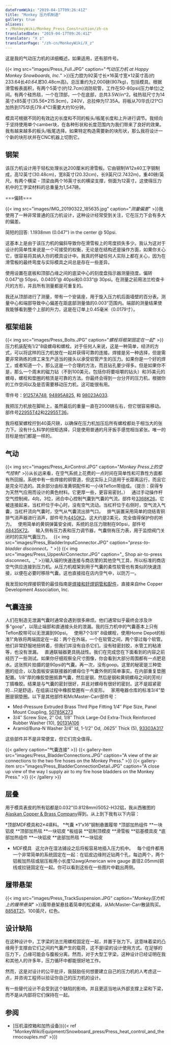 ```yaml
---
dateFromWiki: "2019-04-17T09:26:41Z"
title: "Monkey 压力机制造"
gallery: true
aliases:
- /MonkeyWiki/Monkey_Press_Construction/zh-cn
translatedDate: "2019-04-17T09:26:41Z"
translator: "X z"
translatorPage: "/zh-cn/MonkeyWiki/X_z"
---
```

这是我的气动压力机的详细概述，如果适用，还有部件号。 

{{< img src="images/Press_Full.JPG" caption="_气动压力机 at Happy Monkey Snowboards, Inc._" >}}压力腔为92英寸长×16英寸宽×12英寸高(约233.64长*40.64宽*30.48cm高)。总压重约为2,000磅(907kg)，包括模具。根据滑雪板表面积，有两个5英寸(约12.7cm)消防软管，工作在50-80psi(压力单位)之间。有两个硅热毯，一个在顶部，一个在底部，总共3.5W/in^2。硅热毯尺寸为14英寸x85英寸(35.56*215.9cm)，240V，总拉伸为17.35A。将板从70华氏(21℃)加热到175华氏(79.4℃)需要大约10分钟。

模具可根据不同的有效边刃长度和不同的板头/板尾长度和上升进行调节。我倾向于坚持使用单个camber块，在各种形状和长度范围内为我们带来了良好的效果。我有越来越多的板头/板尾选择。如果特定构造需要新的块形状，那么我将设计一个新的块形状并在CNC机器上切割它。


## 钢架

该压力机设计用于轻松处理长达200厘米的滑雪板。它由钢制W12x40工字钢制成，高12英寸(30.48cm)，宽8英寸(20.32cm)，长9英尺(2.7432m)，重40磅/英尺。有两个横梁 - 顶梁由两个16英寸长的横梁支撑，侧面为12英寸。这使得压力机中的工字梁材料的总重量为1,547磅。

===偏转===

{{< img src="images/IMG_20190322_185635.jpg" caption="_测量偏差_" >}}我使用了一种非常普通的压力机设计，这种设计经常受到关注，它在压力下会有多大的偏差。 

简短的回答: 1.1938mm (0.047") in the center @ 50psi. 

这基本上是由于该压力机的偏斜导致你在滑雪板上的弯度损失多少。我认为这对于设计的简单性来说是一个可接受的权衡，无论是在结构还是操作方面，如果你关心它，很容易将其纳入你的模具设计中。我真的怀疑任何人实际上都在关心，因为在滑雪板的最终弯度与实际模具之间总是存在一些差异。

使用设置在底板和顶部凸缘之间的底梁中心的刻度盘指示器测量挠度。偏转0.047“@ 50psi，0.0405”@ 40psi和0.033“@ 30psi。在测量之前用法兰检查卡尺的方形，并且所有测量都是可重复的。

我还从顶部进行了测量，带有一个安装座，用于旋入压力机后面墙壁的百分表。测量中心和端部导致中心偏差在距底部测量值的0.003“范围内。端部的测量结果使我能够看到整个上部的升力，这是在订单上0.45毫米（0.0179寸）。


## 框架组装

 
{{< img src="images/Press_Bolts.JPG" caption="_螺栓将框架固定在一起_" >}}压力机装配有1/2"8级螺母和螺栓。对于任何人来说，这是一种简单，经济的方式，可以将这样的压力机放在一起并获得可靠的连接。焊接是另一种选择，但是需要非常熟练的焊工来生产适当的接头以承受软管产生的压力。如果你是一个好的焊工，或者知道一个，那么这是一个合理的方法，而且钻孔要少得多。但是如果你不是，那么一个周末的磁力钻（不到100美元，包括你将要咀嚼的钻头）和35美元的螺母，螺栓和垫圈的租赁是可靠的方法。你最终会得到一台分开的压力机，根据你的工作空间以及是否需要移动压力机，这可能很有用。 

零件号：[91257A748](http://www.mcmaster.com/#91257A748), [94895A825](http://www.mcmaster.com/#94895A825), 和 [98023A033](http://www.mcmaster.com/#98023A033).
 
我把压力机放在脚轮上，虽然最后的重量一直在2000磅左右，但它很容易移动。部件号[22955T42](http://www.mcmaster.com/#22955T42)和[22955T36](http://www.mcmaster.com/#22955T36)。

我将框架螺栓拧到40英尺磅，以确保在压力机加压后所有螺栓都处于相当大的张力下。没有什么科学的扭矩选择，只是使用普通的月牙扳手感觉相当紧张。唯一的目标是他们都是一样的。


## 气动

 
{{< img src="images/Press_AirControl.JPG" caption="_Monkey Press上的空气控制_" >}}从长远来看，在空气系统上花费的一点时间在简单性和可靠性方面都有所回报。系统中有一些焊接的铜管道，但这实际上只适用于长距离运行，而且它是完全可选的。其余部分由标准黄铜配件和一小块Teflon带组成。（提示：获得专为天然气应用而设计的黄色材料。它更厚一些，更容易密封。）
 
通过手动操作杆空气控制阀，4向，3位，闭合中心控制气囊到气囊的气流。部件号[3368K26](http://www.mcmaster.com/#3368K26)。它被连接起来，当杠杆位于中心时，没有空气流动。当杠杆位于右侧时，空气流入气囊，当杠杆流向气囊时，空气从气囊流出排气口。
 
排气装置采用简单的烧结青铜排气消声器进行消声，部件号为[4450K2](http://www.mcmaster.com/#4450K2)。这大约是2美元，完全值得保护你的听力。
 
使用简单的黄铜弹簧安全阀，系统的总压力限制在90psi，部件号[48435K72](http://www.mcmaster.com/#48435K72)。
 
输入侧有压力表和压力调节器，气囊侧有压力表，用于监控阀门关闭时的实际气囊压力。
 
{{< img src="images/Press_BladderInputConnector.JPG" caption="_press-to-bladder disconnect。_" >}} {{< img src="images/Press_UpperAirConnector.JPG" caption="_ Shop air-to-press disconnect。_" >}}输入端的快速连接与商店里的其他空气工具，所以标准的商店空气供应连接到压力机。从压力机框架到用于气囊的柔性软管也有类似的快速连接，以便在必要时移除气囊。这也直接挂在店内空气中，以防万一。

我发现如何焊接铜管的最佳指南是[焊接和钎焊铜管和配件](http://www.copper.org/publications/pub_list/pdf/soldering_brazing_ads.pdf)，直接来自the Copper Development Association, Inc.


## 气囊连接

 
人们在制造无泄漏气囊时通常会遇到很多麻烦。他们通常似乎最终会涉及许多“goop”，以阻止端部和直通接头处的泄漏。我的压力机中的气囊基本上只有Teflon胶带可以无泄漏到90psi。
 
使用7个3/8" 8级螺栓，使用Home Depot的标准1"角铁将两端固定在一起：两个在外端，一个在软管之间，两个穿过每个软管。他们非常舒服地扭转着，但我们并没有自杀它们。没有硅密封胶，水管工的粘液等，也没有泄漏。
 
直通联轴器更具挑战性。我们在完成您在下面看到的内容之前经历了一些测试。如果你仔细观察全尺寸图像，你会看到大部分周围都有一点肥皂水。这张照片拍摄的是90psi的气囊。再一次，没有goop。这里的秘密是三种垫圈的组合，以及面板安装联接器的螺母位于气囊外侧的简单事实。在内部重复垫圈配置。1/8"厚的橡胶垫圈抵靠气囊，然后是钢，然后是钢和黄铜螺母之间的芳纶/丁腈橡胶。结果是与气囊的密封很好，并且对螺母有很好的密封。这不是超紧密的...只是舒适，在组装过程中橡胶垫圈有一点变形。
 
家用电器仓库的标准3/4"垫圈是钢垫圈。以下是其他部件和McMaster-Carr部件号：

- Med-Pressure Extruded Brass Thrd Pipe Fitting 1/4″ Pipe Size, Panel Mount Coupling, [50785K273](http://www.mcmaster.com/#50785K273)
- 3/4″ Screw Size, 2″ Od, 1/8″ Thick Large-Od Extra-Thick Reinforced Rubber Washer (10), [90131A106](http://www.mcmaster.com/#90131A106)
- Aramid/Buna-N Washer 3/4″ Id, 1-1/2″ Od, .0625″ Thick (5), [93303A317](http://www.mcmaster.com/#93303A317)
 
这些部件并不是非常便宜，但它们完全值得。

{{< gallery  caption="气囊连接" >}}
{{< gallery-item src="images/Press_BladderConnections.JPG" caption="A view of the air connections to the two fire hoses on the Monkey Press." >}}
{{< gallery-item src="images/Press_BladderConnectionDetail.JPG" caption="A close up view of the way I supply air to my fire hose bladders on the Monkey Press." >}}
{{< /gallery >}}

 

## 层叠

 
用于模具表皮的所有铝都是0.032"(0.8128mm)5052-H32铝，我从西雅图的[Alaskan Copper & Brass Company](http://www.alaskancopper.com/)得到。从上到下我有以下内容： 

*顶部MDF模具和2×4填料。
*气囊
*1”x16”钢制悬置履带
*顶部加热组件
**一块铝皮
**顶部加热毯
**一块铝皮
*板组装
**铝制顶模皮
**滑雪板
**铝基模具皮
*底部加热组件
**一块铝皮
**底部加热毯
**一块铝皮
- MDF模具
 
这允许在湿法铺设之后将板容易地插入压力机中。
 
每个组件都用一个非常简单的系统固定在一起：在铝皮边缘附近钻两个孔，每边两个，两个铝板加热毯或层压板用小长度12awg(American wire gauge 直径2.05mm)铜线或拉链固定在一起。你可以看到这些在一些图片中戳出两侧。


## 履带悬架

 
{{< img src="images/Press_TrackSuspension.JPG" caption="_Monkey压力机上的履带悬架_" >}}履带悬架悬挂着简单的松紧绳，从McMaster-Carr散装购买。 [8858T21](http://www.mcmaster.com/#8858T21)，100英尺，红色。


## 设计缺陷

在这种设计中，工字梁的法兰用螺栓固定在一起，并置于张力下。这意味着梁的凸缘用于支撑由它们之间的气囊产生的载荷，这不是I梁的设计使用方式。在足够的压力下，凸缘可能会与腹板分离。然而，对于大型工字梁，这种设计已经证明在我和其他人的许多年，压力循环中都能很好地工作。 

然而，这是对设计的公平批评，我鼓励任何想要建立自己的压力机的人考虑这一点，并咨询工程师以验证你自己的压力机的设计。

有一些替代设计不会受到这个缺陷的影响，并且更适当地从外部支撑上梁和下梁，而不是从内部将它们保持在一起。 


## 参阅

- [压机温控箱和加热设备]({{< ref "MonkeyWiki/Equipment/Snowboard_press/Press_heat_control_and_thermocouples.md" >}})




